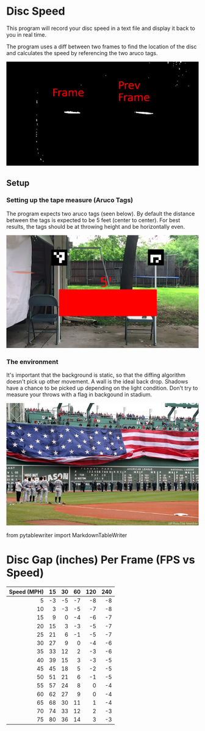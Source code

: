 # Disc Speed
This program will record your disc speed in a text file and display it back to you in real time.

The program uses a diff between two frames to find the location of the disc and calculates the speed by referencing the two aruco tags.

![Example Diff](docs/example_diff.png)

## Setup
### Setting up the tape measure (Aruco Tags)
The program expects two aruco tags (seen below). By default the distance between the tags is expected to be 5 feet (center to center). For best results, the tags should be at throwing height and be horizontally even.

![Example Setup](docs/example_setup.png)

### The environment
It's important that the background is static, so that the diffing algorithm doesn't pick up other movement. A wall is the ideal back drop. Shadows have a chance to be picked up depending on the light condition. Don't try to measure your throws with a flag in backgound in stadium.

![Bad Background](docs/bad_background.jpeg)

from pytablewriter import MarkdownTableWriter
# Disc Gap (inches) Per Frame (FPS vs Speed)
|Speed (MPH)|15 |30 |60 |120|240|
|----------:|--:|--:|--:|--:|--:|
|          5| -3| -5| -7| -8| -8|
|         10|  3| -3| -5| -7| -8|
|         15|  9|  0| -4| -6| -7|
|         20| 15|  3| -3| -5| -7|
|         25| 21|  6| -1| -5| -7|
|         30| 27|  9|  0| -4| -6|
|         35| 33| 12|  2| -3| -6|
|         40| 39| 15|  3| -3| -5|
|         45| 45| 18|  5| -2| -5|
|         50| 51| 21|  6| -1| -5|
|         55| 57| 24|  8|  0| -4|
|         60| 62| 27|  9|  0| -4|
|         65| 68| 30| 11|  1| -4|
|         70| 74| 33| 12|  2| -3|
|         75| 80| 36| 14|  3| -3|
